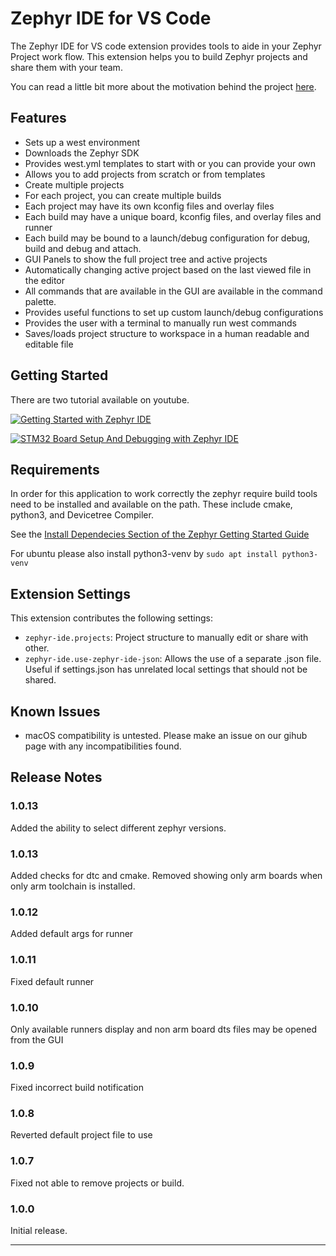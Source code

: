 #  Zephyr IDE for VS Code

The Zephyr IDE for VS code extension provides tools to aide in your Zephyr Project work flow. This extension helps you to build Zephyr projects and share them with your team.

You can read a little bit more about the motivation behind the project [here](https://mylonics.com/blog/zephyr-ide-for-vscode/).

## Features
  - Sets up a west environment
  - Downloads the Zephyr SDK
  - Provides west.yml templates to start with or you can provide your own
  - Allows you to add projects from scratch or from templates
  - Create multiple projects
  - For each project, you can create multiple builds
  - Each project may have its own kconfig files and overlay files
  - Each build may have a unique board, kconfig files, and overlay files and runner
  - Each build may be bound to a launch/debug configuration for debug, build and debug and attach.
  - GUI Panels to show the full project tree and active projects
  - Automatically changing active project based on the last viewed file in the editor
  - All commands that are available in the GUI are available in the command palette.
  - Provides useful functions to set up custom launch/debug configurations
  - Provides the user with a terminal to manually run west commands
  - Saves/loads project structure to workspace in a human readable and editable file


## Getting Started
There are two tutorial available on youtube.

[![Getting Started with Zephyr IDE](https://mylonics.com/assets/images/zephyr-ide/getting_started_thumbnail.png)](https://www.youtube.com/watch?v=Asfolnh9kqM&t "Getting Started with Zephyr IDE")

[![STM32 Board Setup And Debugging with Zephyr IDE](https://mylonics.com/assets/images/zephyr-ide/board_setup_thumbnail.png)](https://www.youtube.com/watch?v=TXcTzyswBMQ)

## Requirements

In order for this application to work correctly the zephyr require build tools need to be installed and available on the path. These include cmake, python3, and Devicetree Compiler. 

See the [Install Dependecies Section of the Zephyr Getting Started Guide](https://docs.zephyrproject.org/latest/develop/getting_started/index.html#install-dependencies)

For ubuntu please also install python3-venv by ```sudo apt install python3-venv```

## Extension Settings

This extension contributes the following settings:

* `zephyr-ide.projects`: Project structure to manually edit or share with other.
* `zephyr-ide.use-zephyr-ide-json`: Allows the use of a separate .json file. Useful if settings.json has unrelated local settings that should not be shared.

## Known Issues

* macOS compatibility is untested. Please make an issue on our gihub page with any incompatibilities found.

## Release Notes
### 1.0.13

Added the ability to select different zephyr versions.

### 1.0.13

Added checks for dtc and cmake. Removed showing only arm boards when only arm toolchain is installed.

### 1.0.12

Added default args for runner

### 1.0.11

Fixed default runner

### 1.0.10

Only available runners display and non arm board dts files may be opened from the GUI

### 1.0.9

Fixed incorrect build notification

### 1.0.8

Reverted default project file to use

### 1.0.7

Fixed not able to remove projects or build.

### 1.0.0

Initial release.

---
